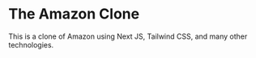 # The Amazon Clone

This is a clone of Amazon using Next JS, Tailwind CSS, and many other technologies.
